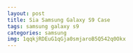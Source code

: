 ```yaml
---
layout: post
title: Sia Samsung Galaxy S9 Case
tags: samsung galaxy s9
categories: samsung
img: 1qqkjRDEuG1qGja0smjaroB5Q542q0Okx
---
```

